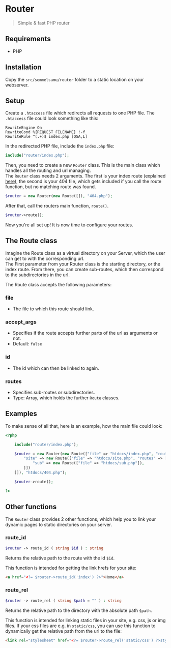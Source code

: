 # Router

> Simple & fast PHP router

## Requirements

- PHP

## Installation

Copy the `src/semmelsamu/router` folder to a static location on your webserver.

## Setup

Create a `.htaccess` file which redirects all requests to one PHP file. The `.htaccess` file could look something like this:

```htaccess
RewriteEngine On
RewriteCond %{REQUEST_FILENAME} !-f
RewriteRule ^(.+)$ index.php [QSA,L]
```

In the redirected PHP file, include the `index.php` file:

```php
include("router/index.php");
```

Then, you need to create a new `Router` class. This is the main class which handles all the routing and url managing.<br>
The `Router` class needs 2 arguments. The first is your index route (explained [here](#the-route-class)), the second is your 404 file, which gets included if you call the route function, but no matching route was found.

```php
$router = new Router(new Route([]), "404.php");
```

After that, call the routers main function, `route()`.

```php
$router->route();
```

Now you're all set up! It is now time to configure your routes.

## The Route class

Imagine the Route class as a virtual directory on your Server, which the user can get to with the corresponding url. <br>
The First parameter from your Router class is the starting directory, or the index route. From there, you can create sub-routes, which then correspond to the subdirectories in the url.

The Route class accepts the following parameters:

### file

- The file to which this route should link.

### accept_args

- Specifies if the route accepts further parts of the url as arguments or not.
- Default: `false`

### id

- The id which can then be linked to again.

### routes

- Specifies sub-routes or subdirectories. 
- Type: Array, which holds the further `Route` classes.

## Examples

To make sense of all that, here is an example, how the main file could look:

```php
<?php

    include("router/index.php");

    $router = new Router(new Route(["file" => "htdocs/index.php", "routes" => [
        "site" => new Route(["file" => "htdocs/site.php", "routes" => [
            "sub" => new Route(["file" => "htdocs/sub.php"]),
        ]])
    ]]), "htdocs/404.php");

    $router->route();

?>
```

## Other functions

The `Router` class provides 2 other functions, which help you to link your dynamic pages to static directories on your server.

### route_id

```php
$router -> route_id ( string $id ) : string
```

Returns the relative path to the route with the id `$id`.

This function is intended for getting the link hrefs for your site:

```html
<a href="<?= $router->route_id('index') ?>">Home</a>
```

### route_rel

```php
$router -> route_rel ( string $path = "" ) : string
```

Returns the relative path to the directory with the absolute path `$path`.

This function is intended for linking static files in your site, e.g. css, js or img files. If your css files are e.g. in `static/css`, you can use this function to dynamically get the relative path from the url to the file:

```html
<link rel="stylesheet" href="<?= $router->route_rel('static/css') ?>style.css">
```